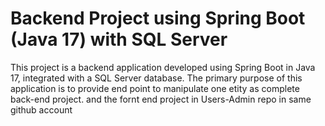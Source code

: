 # Backend Project using Spring Boot (Java 17) with SQL Server

This project is a backend application developed using Spring Boot in Java 17, integrated with a SQL Server database. 
The primary purpose of this application is to provide end point to manipulate one etity as complete back-end project.
and the fornt end project in Users-Admin repo in same github account

